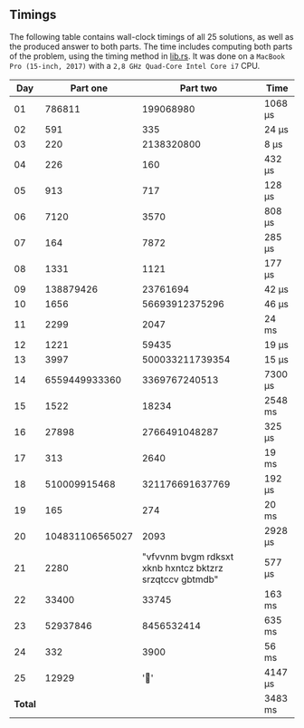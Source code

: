 ## Timings
The following table contains wall-clock timings of all 25 solutions, as well as the produced answer to both parts. The time includes computing both parts of the problem, using the timing method in [lib.rs](src/lib.rs). It was done on a `MacBook Pro (15-inch, 2017)` with a `2,8 GHz Quad-Core Intel Core i7` CPU.

| Day       | Part one        | Part two                                                | Time     |
|-----------|-----------------|---------------------------------------------------------|----------|
| 01        | 786811          | 199068980                                               | 1068 µs  |
| 02        | 591             | 335                                                     | 24 µs    |
| 03        | 220             | 2138320800                                              | 8 µs     |
| 04        | 226             | 160                                                     | 432 µs   |
| 05        | 913             | 717                                                     | 128 µs   |
| 06        | 7120            | 3570                                                    | 808 µs   |
| 07        | 164             | 7872                                                    | 285 µs   |
| 08        | 1331            | 1121                                                    | 177 µs   |
| 09        | 138879426       | 23761694                                                | 42 µs    |
| 10        | 1656            | 56693912375296                                          | 46 µs    |
| 11        | 2299            | 2047                                                    | 24 ms    |
| 12        | 1221            | 59435                                                   | 19 µs    |
| 13        | 3997            | 500033211739354                                         | 15 µs    |
| 14        | 6559449933360   | 3369767240513                                           | 7300 µs  |
| 15        | 1522            | 18234                                                   | 2548 ms  |
| 16        | 27898           | 2766491048287                                           | 325 µs   |
| 17        | 313             | 2640                                                    | 19 ms    |
| 18        | 510009915468    | 321176691637769                                         | 192 µs   |
| 19        | 165             | 274                                                     | 20 ms    |
| 20        | 104831106565027 | 2093                                                    | 2928 µs  |
| 21        | 2280            | "vfvvnm bvgm rdksxt xknb hxntcz bktzrz srzqtccv gbtmdb" | 577 µs   |
| 22        | 33400           | 33745                                                   | 163 ms   |
| 23        | 52937846        | 8456532414                                              | 635 ms   |
| 24        | 332             | 3900                                                    | 56 ms    |
| 25        | 12929           | '🎄'                                                    | 4147 µs  |
| **Total** |                 |                                                         | 3483 ms  |
